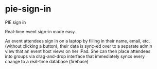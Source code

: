 # pie-sign-in

PIE sign in

Real-time event sign-in made easy.

As event attendees sign in on a laptop by filling in their name, email, etc. (without clicking a button), their data is sync-ed over to a separate admin view that an event host views on her iPad.  She can then place attendees into groups via drag-and-drop interface that immediately syncs every change to a real-time database (firebase)


